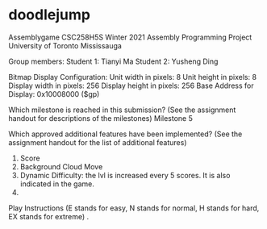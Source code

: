 # doodlejump
Assemblygame
CSC258H5S Winter 2021 Assembly Programming Project
University of Toronto Mississauga

Group members:
Student 1: Tianyi Ma
Student 2: Yusheng Ding

Bitmap Display Configuration:
Unit width in pixels: 8
Unit height in pixels: 8
Display width in pixels: 256
Display height in pixels: 256
Base Address for Display: 0x10008000 ($gp)

Which milestone is reached in this submission?
(See the assignment handout for descriptions of the milestones)
Milestone 5

Which approved additional features have been implemented?
(See the assignment handout for the list of additional features)
1. Score
2. Background Cloud Move
3. Dynamic Difficulty: the lvl is increased every 5 scores. It is also indicated in the game.  
4. 
Play Instructions 
(E stands for easy, N stands for normal, H stands for hard, EX stands for extreme) .
